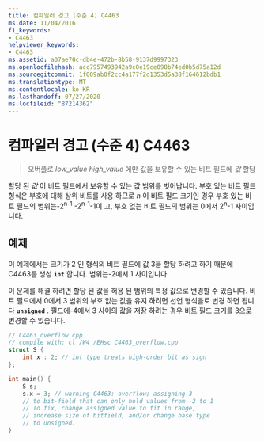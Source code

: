 ```yaml
---
title: 컴파일러 경고 (수준 4) C4463
ms.date: 11/04/2016
f1_keywords:
- C4463
helpviewer_keywords:
- C4463
ms.assetid: a07ae70c-db4e-472b-8b58-9137d9997323
ms.openlocfilehash: acc7957493942a9c0e19ce098b74ed0b5d75a12d
ms.sourcegitcommit: 1f009ab0f2cc4a177f2d1353d5a38f164612bdb1
ms.translationtype: MT
ms.contentlocale: ko-KR
ms.lasthandoff: 07/27/2020
ms.locfileid: "87214362"
---
```

# <a name="compiler-warning-level-4-c4463"></a>컴파일러 경고 (수준 4) C4463

> 오버플로 *low_value* *high_value* 에만 값을 보유할 수 있는 비트 필드에 *값* 할당

할당 된 *값* 이 비트 필드에서 보유할 수 있는 값 범위를 벗어납니다. 부호 있는 비트 필드 형식은 부호에 대해 상위 비트를 사용 하므로 *n* 이 비트 필드 크기인 경우 부호 있는 비트 필드의 범위는-2<sup>n-1</sup> -2<sup>n-1</sup>-1이 고, 부호 없는 비트 필드의 범위는 0에서 2<sup>n</sup>-1 사이입니다.

## <a name="example"></a>예제

이 예제에서는 크기가 2 인 형식의 비트 필드에 값 3을 할당 하려고 하기 때문에 C4463를 생성 **`int`** 합니다. 범위는-2에서 1 사이입니다.

이 문제를 해결 하려면 할당 된 값을 허용 된 범위의 특정 값으로 변경할 수 있습니다. 비트 필드에서 0에서 3 범위의 부호 없는 값을 유지 하려면 선언 형식을로 변경 하면 됩니다 **`unsigned`** . 필드에-4에서 3 사이의 값을 저장 하려는 경우 비트 필드 크기를 3으로 변경할 수 있습니다.

```cpp
// C4463_overflow.cpp
// compile with: cl /W4 /EHsc C4463_overflow.cpp
struct S {
    int x : 2; // int type treats high-order bit as sign
};

int main() {
    S s;
    s.x = 3; // warning C4463: overflow; assigning 3
    // to bit-field that can only hold values from -2 to 1
    // To fix, change assigned value to fit in range,
    // increase size of bitfield, and/or change base type
    // to unsigned.
}
```
